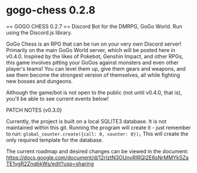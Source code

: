 # gogo-chess 0.2.8

== GOGO CHESS 0.2.7 ==
Discord Bot for the DMRPG, GoGo World. Run using the Discord.js library.

GoGo Chess is an RPG that can be run on your very own Discord server! Primarily on the main GoGo World server, which will be posted here in v0.4.0.
Inspired by the likes of Pokebot, Genshin Impact, and other RPGs, this game involves pitting your GoGos against monsters and even other player's teams! You can level them up, give them gears and weapons, and see them become the strongest version of themselves, all while fighting new bosses and dungeons.

Although the game/bot is not open to the public (not until v0.4.0, that is), you'll be able to see current events below!


PATCH NOTES (v0.3.0)

Currently, the project is built on a local SQLITE3 database. It is not maintained within this git.
Running the program will create it - just remember to run:
`global_counter.create({call: 0, counter: 0});`
This will create the only required template for the database.


The current roadmap and desired changes can be viewed in the document:
https://docs.google.com/document/d/12rIztN3OUnvRIRQI2E6sNrMMYkSZaTE1vgR2ZnqbkWs/edit?usp=sharing
